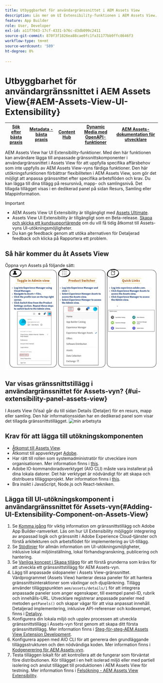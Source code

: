 ```yaml
---
title: Utbyggbarhet för användargränssnittet i AEM Assets View
description: Läs mer om UI Extensibility-funktionen i AEM Assets View. Med användargränssnittet i AEM Assets View kan du lägga till anpassade användargränssnittskomponenter som uppfyller specifika affärsbehov.
feature: App Builder
role: User, Developer
exl-id: a11f7043-17cf-4331-b76c-d3db099c2411
source-git-commit: 870f3f1826ea88cae0fc1fa31177bb9ffc8646f3
workflow-type: tm+mt
source-wordcount: '589'
ht-degree: 0%

---
```


# Utbyggbarhet för användargränssnittet i AEM Assets View{#AEM-Assets-View-UI-Extensibility}

| [Sök efter bästa praxis](/help/assets/search-best-practices.md) | [Metadata - bästa praxis](/help/assets/metadata-best-practices.md) | [Content Hub](/help/assets/product-overview.md) | [Dynamic Media med OpenAPI-funktioner](/help/assets/dynamic-media-open-apis-overview.md) | [AEM Assets-dokumentation för utvecklare](https://developer.adobe.com/experience-cloud/experience-manager-apis/) |
| ------------- | --------------------------- |---------|----|-----|

AEM Assets View har UI Extensibility-funktioner. Med den här funktionen kan användare lägga till anpassade gränssnittskomponenter i användargränssnittet i Assets View för att uppfylla specifika affärsbehov som inte uppfylls av AEM Assets View-vyns färdiga funktioner. Den här utökningsfunktionen förbättrar flexibiliteten i AEM Assets View, som gör det möjligt att anpassa gränssnittet efter specifika arbetsflöden och krav.
Du kan lägga till dina tillägg på resursnivå, mapp- och samlingsnivå. Det tillagda tillägget visas i en dedikerad panel på sidan Resurs, Samling eller Mappinformation.

>[!IMPORTANT]
>
> * AEM Assets View UI Extensibility är tillgängligt med [Assets Ultimate](/help/assets/assets-ultimate-overview.md).
> * Assets View UI Extensibility är tillgängligt som en Beta-release. [Skapa och skicka ett kundsupportärende](https://helpx.adobe.com/enterprise/using/support-for-experience-cloud.html) om du vill få tidig åtkomst till Assets-vyns UI-utökningsmöjligheter.
> * Du kan ge feedback genom att utöka alternativen för Detaljerad feedback och klicka på Rapportera ett problem.

## <a id="1"></a> Så här kommer du åt Assets View

Öppna vyn Assets på följande sätt:
![access-assets-view-ui](/help/assets/assets/access-assets-view.jpg)

## Var visas gränssnittstillägg i användargränssnittet för Assets-vyn? {#ui-extensibility-panel-assets-view}

I Assets View (Visa) går du till sidan Details (Detaljer) för en resurs, mapp eller samling. Den här informationssidan har en dedikerad panel som visar det tillagda gränssnittstillägget.
![min arbetsyta](/help/assets/assets/my-workspace-assets-view3.png)


## Krav för att lägga till utökningskomponenten

* [Åtkomst till Assets View](#1).
* Åtkomst till appverktyget [Adobe](https://developer.adobe.com/app-builder/docs/overview/).
* Har rätt till rollen som systemadministratör för utvecklare inom organisationen. Mer information finns i [this](https://developer.adobe.com/uix/docs/guides/get-access/).
* Adobe IO-kommandoradsverktyget (AIO CLI) måste vara installerat på dina lokala datorer. Det här verktyget är nödvändigt för att skapa och distribuera tilläggsprojekt. Mer information finns i [this](https://developer.adobe.com/app-builder/docs/getting_started/#local-environment-set-up).
* Bra insikt i JavaScript, Node.js och React-tekniken.

## Lägga till UI-utökningskomponent i användargränssnittet för Assets-vyn{#Adding-UI-Extensibility-Component-on-Assets-View}

1. Se [Komma igång](https://developer.adobe.com/uix/docs/getting-started/) för viktig information om gränssnittstillägg och Adobe App Builder-ramverket. Läs om hur UI Extensibility möjliggör integrering av anpassad logik och gränssnitt i Adobe Experience Cloud-tjänster och förstå arkitekturen och arbetsflödet för implementering av UI-tillägg.
1. Se [Stödlinjer](https://developer.adobe.com/uix/docs/guides/) för allmän information om UI-utökningsmöjligheter, inklusive lokal miljöinställning, lokal förhandsgranskning, publicering och hantering.
1. Se [Vanliga koncept i Skapa tillägg](https://developer.adobe.com/uix/docs/services/aem-assets-view/api/commons/) för att förstå grunderna som krävs för att utveckla ett gränssnittstillägg för AEM Assets-vyn.
1. Lägg till anpassade sidopaneler i Assets View-gränssnittet. Värdprogrammet (Assets View) hanterar dessa paneler för att hantera gränssnittsinteraktioner som växlingar och djuplänkning. Tillägg använder tilläggspunkten `aem/assets/details/1` för att integrera anpassade paneler som anger egenskaper, till exempel panel-ID, rubrik och innehålls-URL. Utvecklare registrerar anpassade paneler med metoden `getPanels()` och skapar vägar för att visa anpassat innehåll. Detaljerad implementering, inklusive API-referenser och kodexempel, finns i [Detaljvy](https://developer.adobe.com/uix/docs/services/aem-assets-view/api/details-view/).
1. Konfigurera din lokala miljö och upplev processen att utveckla gränssnittstillägg i Assets-vyn först genom att skapa ditt första gränssnittstillägg. Mer information finns i [Steg-för-steg-AEM Assets View Extension Development](https://developer.adobe.com/uix/docs/services/aem-assets-view/extension-development/).
1. Konfigurera appen med AIO CLI för att generera den grundläggande tilläggsstrukturen och den nödvändiga koden. Mer information finns i [Kodgenerering för AEM Assets-vyn](https://developer.adobe.com/uix/docs/services/aem-assets-view/code-generation/).
1. Testa tilläggen lokalt för att kontrollera att de fungerar som förväntat före distributionen. Kör tillägget i en helt isolerad miljö eller med partiell isolering och anslut tillägget till produktionen i AEM Assets View för testning. Mer information finns i [Felsökning - AEM Assets View Extensibility](https://developer.adobe.com/uix/docs/services/aem-assets-view/debug/).
